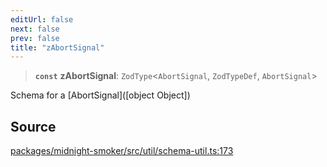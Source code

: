 ```yaml
---
editUrl: false
next: false
prev: false
title: "zAbortSignal"
---
```


> **`const`** **zAbortSignal**: `ZodType`\<`AbortSignal`, `ZodTypeDef`, `AbortSignal`\>

Schema for a [AbortSignal]([object Object])

## Source

[packages/midnight-smoker/src/util/schema-util.ts:173](https://github.com/boneskull/midnight-smoker/blob/417858b/packages/midnight-smoker/src/util/schema-util.ts#L173)
